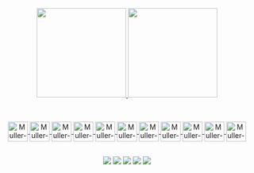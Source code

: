 <!--- 👋 Olá, eu sou o Gabriel Müller DS
- 👀 Tenho interesse em Desenvolvimento de Sistemas e Volêi
- 🌱 Ainda estou em fase de aprendizagem
- 📫 Como podem me encontrar?
- Instagram: @gabriel_mullersz
- Facebook: Gabriel M. Santos
- WhatsApp: +55 (11) 97295-3440-->
<div align="center">
 <a href="https://github.com/GabrielMullerDS">
 <img height="180em" src="https://github-readme-stats.vercel.app/api?username=GabrielMullerDS&show_icons=true&theme=dark&include_all_commits=true&count_private=true"/>
 <img height="180em" src="https://github-readme-stats.vercel.app/api/top-langs/?username=GabrielMullerDS&layout=compact&langs_count=7&theme=dark"/>
</div>
 
  ##
  
<div style="display: inline_block" align="center"><br>
 <img align="center" alt="Muller-Arduino" height="40" width="40" src="https://cdn.jsdelivr.net/gh/devicons/devicon/icons/arduino/arduino-original-wordmark.svg">
 <img align="center" alt="Muller-C#" height="40" width="40" src="https://cdn.jsdelivr.net/gh/devicons/devicon/icons/csharp/csharp-plain.svg">
 <img align="center" alt="Muller-CSS" height="40" width="40" src="https://cdn.jsdelivr.net/gh/devicons/devicon/icons/css3/css3-plain-wordmark.svg">
 <img align="center" alt="Muller-HTML" height="40" width="40" src="https://cdn.jsdelivr.net/gh/devicons/devicon/icons/html5/html5-plain-wordmark.svg">
 <img align="center" alt="Muller-Java" height="40" width="40" src="https://cdn.jsdelivr.net/gh/devicons/devicon/icons/java/java-plain-wordmark.svg">
 <img align="center" alt="Muller-Js" height="40" width="40" src="https://cdn.jsdelivr.net/gh/devicons/devicon/icons/javascript/javascript-plain.svg">
 <img align="center" alt="Muller-NodeJs" height="40" width="40" src="https://cdn.jsdelivr.net/gh/devicons/devicon/icons/nodejs/nodejs-plain.svg">
 <img align="center" alt="Muller-NPM" height="40" width="40" src="https://cdn.jsdelivr.net/gh/devicons/devicon/icons/npm/npm-original-wordmark.svg">
 <img align="center" alt="Muller-Python" height="40" width="40" src="https://cdn.jsdelivr.net/gh/devicons/devicon/icons/python/python-plain-wordmark.svg">
 <img align="center" alt="Muller-React" height="40" width="40" src="https://cdn.jsdelivr.net/gh/devicons/devicon/icons/react/react-original-wordmark.svg">
 <img align="center" alt="Muller-YARN" height="40" width="40" src="https://cdn.jsdelivr.net/gh/devicons/devicon/icons/yarn/yarn-original.svg">
</div>
 
  ##
 
<div style="display: inline_block" align="center"> 
 <a href="https://instagram.com/gabriel_mullersz" target="_blank"><img src="https://img.shields.io/badge/Instagram-000000?style=for-the-badge&logo=instagram&logoColor=white" target="_blank"></a>
 <a href="https://discord.gg/8s6xwjG26a" target="_blank"><img src="https://img.shields.io/badge/Discord-000000?style=for-the-badge&logo=discord&logoColor=white" target="_blank"></a>
 <a href="https://chatwith.io/s/gabriel-muller-ds" target="_blank"><img src="https://img.shields.io/badge/WhatsApp-000000?style=for-the-badge&logo=whatsapp&logoColor=white" target="_blank"></a> 
 <a href = "mailto:contatorafaballerini@gmail.com"><img src="https://img.shields.io/badge/-Gmail-000000?style=for-the-badge&logo=gmail&logoColor=white" target="_blank"></a>
 <a href="https://www.linkedin.com/in/rafaella-ballerini-45875016a" target="_blank"><img src="https://img.shields.io/badge/-LinkedIn-000000?style=for-the-badge&logo=linkedin&logoColor=white" target="_blank"></a>
</div>
